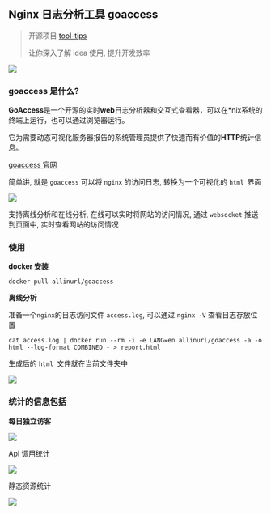 ## Nginx 日志分析工具 goaccess

> 开源项目 [tool-tips](http://github.com/xiaoxiunique/tool-tips)
>
> 让你深入了解 idea 使用, 提升开发效率

![](https://gitee.com/xiaoxiunique/picgo-image/raw/master/20200107141107.png)

### goaccess 是什么?

**GoAccess**是一个开源的实时**web**日志分析器和交互式查看器，可以在*nix系统的终端上运行，也可以通过浏览器运行。

它为需要动态可视化服务器报告的系统管理员提供了快速而有价值的**HTTP**统计信息。



[goaccess 官网](goaccess.io)



简单讲, 就是 `goaccess` 可以将 `nginx` 的访问日志, 转换为一个可视化的 `html `界面

![](https://gitee.com/xiaoxiunique/picgo-image/raw/master/20200107142757.png)

支持离线分析和在线分析, 在线可以实时将网站的访问情况, 通过 `websocket` 推送到页面中, 实时查看网站的访问情况

### 使用

**docker 安装**

```
docker pull allinurl/goaccess
```

**离线分析**

准备一个`nginx`的日志访问文件 `access.log`, 可以通过 `nginx -V` 查看日志存放位置

```shell
cat access.log | docker run --rm -i -e LANG=en allinurl/goaccess -a -o html --log-format COMBINED - > report.html
```

生成后的 `html `文件就在当前文件夹中

![](https://gitee.com/xiaoxiunique/picgo-image/raw/master/20200107143536.png)

### 统计的信息包括

**每日独立访客**

![](https://gitee.com/xiaoxiunique/picgo-image/raw/master/20200107150907.png)

Api 调用统计

![](https://gitee.com/xiaoxiunique/picgo-image/raw/master/20200107151049.png)

静态资源统计

![](https://gitee.com/xiaoxiunique/picgo-image/raw/master/20200107151016.png)